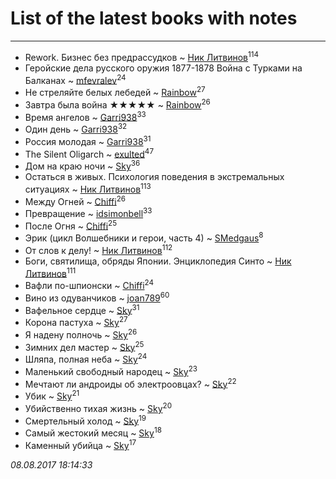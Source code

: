 # List of the latest books with notes
---

* Rework. Бизнес без предрассудков ~ [Ник Литвинов](users/241/241974816-vkontakte)<sup>114</sup>
* Геройские дела русского оружия 1877-1878 Война с Турками на Балканах ~ [mfevralev](users/140/140966150-vkontakte)<sup>24</sup>
* Не стреляйте белых лебедей ~ [Rainbow](users/109/109787328219839805802-google)<sup>27</sup>
* Завтра была война ★★★★★ ~ [Rainbow](users/109/109787328219839805802-google)<sup>26</sup>
* Время ангелов ~ [Garri938](users/114/114389869162010721507-google)<sup>33</sup>
* Один день ~ [Garri938](users/114/114389869162010721507-google)<sup>32</sup>
* Россия молодая ~ [Garri938](users/114/114389869162010721507-google)<sup>31</sup>
* The Silent Oligarch ~ [exulted](users/100/100599204551896265722-google)<sup>47</sup>
* Дом на краю ночи ~ [Sky](users/118/118049897850017649660-google)<sup>36</sup>
* Остаться в живых. Психология поведения в экстремальных ситуациях ~ [Ник Литвинов](users/241/241974816-vkontakte)<sup>113</sup>
* Между Огней ~ [Chiffi](users/105/105831994080785626680-google)<sup>26</sup>
* Превращение ~ [idsimonbell](users/380/380554090-vkontakte)<sup>33</sup>
* После Огня ~ [Chiffi](users/105/105831994080785626680-google)<sup>25</sup>
* Эрик (цикл Волшебники и герои, часть 4) ~ [SMedgaus](users/162/162444669-vkontakte)<sup>8</sup>
* От слов к делу! ~ [Ник Литвинов](users/241/241974816-vkontakte)<sup>112</sup>
* Боги, святилища, обряды Японии. Энциклопедия Синто ~ [Ник Литвинов](users/241/241974816-vkontakte)<sup>111</sup>
* Вафли по-шпионски ~ [Chiffi](users/105/105831994080785626680-google)<sup>24</sup>
* Вино из одуванчиков ~ [joan789](users/240/2401650-vkontakte)<sup>60</sup>
* Вафельное сердце ~ [Sky](users/118/118049897850017649660-google)<sup>31</sup>
* Корона пастуха ~ [Sky](users/118/118049897850017649660-google)<sup>27</sup>
* Я надену полночь ~ [Sky](users/118/118049897850017649660-google)<sup>26</sup>
* Зимних дел мастер ~ [Sky](users/118/118049897850017649660-google)<sup>25</sup>
* Шляпа, полная неба ~ [Sky](users/118/118049897850017649660-google)<sup>24</sup>
* Маленький свободный народец ~ [Sky](users/118/118049897850017649660-google)<sup>23</sup>
* Мечтают ли андроиды об электроовцах? ~ [Sky](users/118/118049897850017649660-google)<sup>22</sup>
* Убик ~ [Sky](users/118/118049897850017649660-google)<sup>21</sup>
* Убийственно тихая жизнь ~ [Sky](users/118/118049897850017649660-google)<sup>20</sup>
* Смертельный холод ~ [Sky](users/118/118049897850017649660-google)<sup>19</sup>
* Самый жестокий месяц ~ [Sky](users/118/118049897850017649660-google)<sup>18</sup>
* Каменный убийца ~ [Sky](users/118/118049897850017649660-google)<sup>17</sup>


_08.08.2017 18:14:33_
